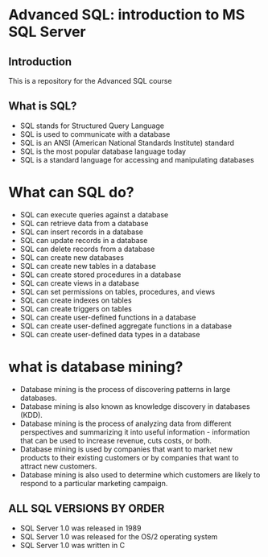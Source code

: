 # Advanced SQL: introduction to MS SQL Server

## Introduction

This is a repository for the Advanced SQL course

## What is SQL?
- SQL stands for Structured Query Language
- SQL is used to communicate with a database
- SQL is an ANSI (American National Standards Institute) standard
- SQL is the most popular database language today
- SQL is a standard language for accessing and manipulating databases

# What can SQL do?
- SQL can execute queries against a database
- SQL can retrieve data from a database
- SQL can insert records in a database
- SQL can update records in a database
- SQL can delete records from a database
- SQL can create new databases
- SQL can create new tables in a database
- SQL can create stored procedures in a database
- SQL can create views in a database
- SQL can set permissions on tables, procedures, and views
- SQL can create indexes on tables
- SQL can create triggers on tables
- SQL can create user-defined functions in a database
- SQL can create user-defined aggregate functions in a database
- SQL can create user-defined data types in a database

# what is database mining?
- Database mining is the process of discovering patterns in large databases.
- Database mining is also known as knowledge discovery in databases (KDD).
- Database mining is the process of analyzing data from different perspectives and summarizing it into useful information - information that can be used to increase revenue, cuts costs, or both.
- Database mining is used by companies that want to market new products to their existing customers or by companies that want to attract new customers.
- Database mining is also used to determine which customers are likely to respond to a particular marketing campaign.

## ALL SQL VERSIONS BY ORDER
- SQL Server 1.0 was released in 1989
- SQL Server 1.0 was released for the OS/2 operating system
- SQL Server 1.0 was written in C

